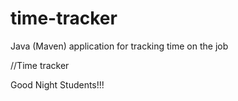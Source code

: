 # time-tracker
Java (Maven) application for tracking time on the job

//Time tracker

Good Night Students!!!
